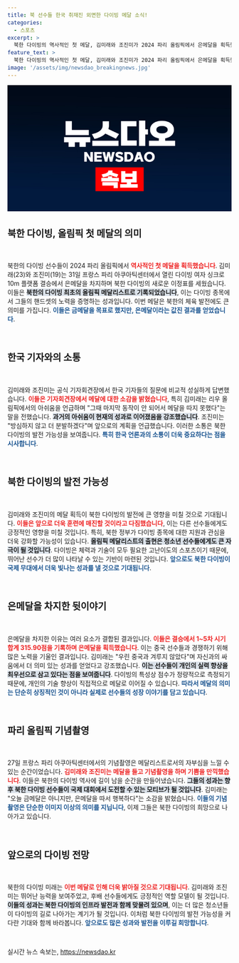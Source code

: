 ```yaml
---
title: 북 선수들 한국 취재진 외면한 다이빙 메달 소식!
categories:
  - 스포츠
excerpt: >
  북한 다이빙의 역사적인 첫 메달, 김미래와 조진미가 2024 파리 올림픽에서 은메달을 획득했다! 질문을 외면한 북한 다이빙팀, 그들의 진솔한 소감은 과연 무엇일까? 클릭해서 확인해보세요!
feature_text: >
  북한 다이빙의 역사적인 첫 메달, 김미래와 조진미가 2024 파리 올림픽에서 은메달을 획득했다! 질문을 외면한 북한 다이빙팀, 그들의 진솔한 소감은 과연 무엇일까? 클릭해서 확인해보세요!
image: '/assets/img/newsdao_breakingnews.jpg'
---
```


<p><img src="/assets/img/newsdao_breakingnews.jpg" alt="pcversion 속보" /></p>

<h2 data-ke-size="size26">북한 다이빙, 올림픽 첫 메달의 의미</h2>

<p data-ke-size="size16">&nbsp;</p>

<p>북한의 다이빙 선수들이 2024 파리 올림픽에서 <b><span style="color: #ee2323;">역사적인 첫 메달을 획득했습니다</span></b>. 김미래(23)와 조진미(19)는 31일 프랑스 파리 아쿠아틱센터에서 열린 다이빙 여자 싱크로 10m 플랫폼 결승에서 은메달을 차지하며 북한 다이빙의 새로운 이정표를 세웠습니다. 이들은 <b><span style="background-color: #21538527;">북한의 다이빙 최초의 올림픽 메달리스트로 기록되었습니다</span></b>, 이는 다이빙 종목에서 그들의 핸드셋의 노력을 증명하는 성과입니다. 이번 메달은 북한의 체육 발전에도 큰 의미를 가집니다. <b><span style="color: #1a5490;">이들은 금메달을 목표로 했지만, 은메달이라는 값진 결과를 얻었습니다</span></b>.</p>

<p data-ke-size="size16">&nbsp;</p>

<h2 data-ke-size="size26">한국 기자와의 소통</h2>

<p data-ke-size="size16">&nbsp;</p>

<p>김미래와 조진미는 공식 기자회견장에서 한국 기자들의 질문에 비교적 성실하게 답변했습니다. <b><span style="color: #ee2323;">이들은 기자회견장에서 메달에 대한 소감을 밝혔습니다</span></b>, 특히 김미래는 리우 올림픽에서의 아쉬움을 언급하며 "그때 마지막 동작이 안 되어서 메달을 따지 못했다"는 말을 전했습니다. <b><span style="background-color: #21538527;">과거의 아쉬움이 현재의 성과로 이어졌음을 강조했습니다</span></b>. 조진미는 "방심하지 않고 더 분발하겠다"며 앞으로의 계획을 언급했습니다. 이러한 소통은 북한 다이빙의 발전 가능성을 보여줍니다. <b><span style="color: #1a5490;">특히 한국 언론과의 소통이 더욱 중요하다는 점을 시사합니다</span></b>.</p>

<p data-ke-size="size16">&nbsp;</p>

<h2 data-ke-size="size26">북한 다이빙의 발전 가능성</h2>

<p data-ke-size="size16">&nbsp;</p>

<p>김미래와 조진미의 메달 획득이 북한 다이빙의 발전에 큰 영향을 미칠 것으로 기대됩니다. <b><span style="color: #ee2323;">이들은 앞으로 더욱 훈련에 매진할 것이라고 다짐했습니다</span></b>, 이는 다른 선수들에게도 긍정적인 영향을 미칠 것입니다. 특히, 북한 정부가 다이빙 종목에 대한 지원과 관심을 더욱 강화할 가능성이 있습니다. <b><span style="background-color: #21538527;">올림픽 메달리스트의 출현은 청소년 선수들에게도 큰 자극이 될 것입니다</span></b>. 다이빙은 체력과 기술이 모두 필요한 고난이도의 스포츠이기 때문에, 뛰어난 선수가 더 많이 나타날 수 있는 기반이 마련된 것입니다. <b><span style="color: #1a5490;">앞으로도 북한 다이빙이 국제 무대에서 더욱 빛나는 성과를 낼 것으로 기대됩니다</span></b>.</p>

<p data-ke-size="size16">&nbsp;</p>

<h2 data-ke-size="size26">은메달을 차지한 뒷이야기</h2>

<p data-ke-size="size16">&nbsp;</p>

<p>은메달을 차지한 이유는 여러 요소가 결합된 결과입니다. <b><span style="color: #ee2323;">이들은 결승에서 1~5차 시기 합계 315.90점을 기록하며 은메달을 획득했습니다</span></b>. 이는 중국 선수들과 경쟁하기 위해 많은 노력을 기울인 결과입니다. 김미래는 "우린 중국과 겨루지 않았다"며 자신과의 싸움에서 더 의미 있는 성과를 얻었다고 강조했습니다. <b><span style="background-color: #21538527;">이는 선수들이 개인의 실력 향상을 최우선으로 삼고 있다는 점을 보여줍니다</span></b>. 다이빙의 특성상 점수가 정량적으로 측정되기 때문에, 개인의 기술 향상이 직접적으로 메달로 이어질 수 있습니다. <b><span style="color: #1a5490;">따라서 메달의 의미는 단순히 상징적인 것이 아니라 실제로 선수들의 성장 이야기를 담고 있습니다</span></b>.</p>

<p data-ke-size="size16">&nbsp;</p>

<h2 data-ke-size="size26">파리 올림픽 기념촬영</h2>

<p data-ke-size="size16">&nbsp;</p>

<p>27일 프랑스 파리 아쿠아틱센터에서의 기념촬영은 메달리스트로서의 자부심을 느낄 수 있는 순간이었습니다. <b><span style="color: #ee2323;">김미래와 조진미는 메달을 들고 기념촬영을 하며 기쁨을 만끽했습니다</span></b>. 이들은 북한의 다이빙 역사에 길이 남을 순간을 만들어냈습니다. <b><span style="background-color: #21538527;">그들의 성과는 향후 북한 다이빙 선수들이 국제 대회에서 도전할 수 있는 모티브가 될 것입니다</span></b>. 김미래는 "오늘 금메달은 아니지만, 은메달을 따서 행복하다"는 소감을 밝혔습니다. <b><span style="color: #1a5490;">이들의 기념촬영은 단순한 이미지 이상의 의미를 지닙니다</span></b>, 이제 그들은 북한 다이빙의 희망으로 나아가고 있습니다.</p>

<p data-ke-size="size16">&nbsp;</p>

<h2 data-ke-size="size26">앞으로의 다이빙 전망</h2>

<p data-ke-size="size16">&nbsp;</p>

<p>북한의 다이빙 미래는 <b><span style="color: #ee2323;">이번 메달로 인해 더욱 밝아질 것으로 기대됩니다</span></b>. 김미래와 조진미는 뛰어난 능력을 보여주었고, 후배 선수들에게도 긍정적인 역할 모델이 될 것입니다. <b><span style="background-color: #21538527;">이들의 성과는 북한 다이빙의 인프라 발전과 함께 맞물려 있으며</span></b>, 이는 더 많은 청소년들이 다이빙의 길로 나아가는 계기가 될 것입니다. 이처럼 북한 다이빙의 발전 가능성을 커다란 기대와 함께 바라봅니다. <b><span style="color: #1a5490;">앞으로도 많은 성과와 발전을 이루길 희망합니다</span></b>.</p>

<p data-ke-size="size16">&nbsp;</p>
실시간 뉴스 속보는, <a href="https://newsdao.kr" rel="dofollow">https://newsdao.kr</a>


